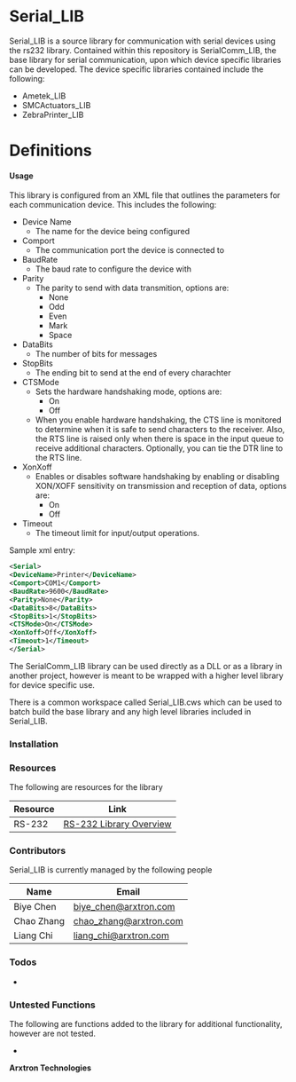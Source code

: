 # Serial_LIB

Serial_LIB is a source library for communication with serial devices using the rs232 library. Contained within this repository
is SerialComm_LIB, the base library for serial communication, upon which device specific libraries can be developed. The device specific
libraries contained include the following:

* Ametek_LIB
* SMCActuators_LIB
* ZebraPrinter_LIB

# Definitions

  
#### Usage

This library is configured from an XML file that outlines the parameters for each communication device. This includes the following: 

* Device Name
    * The name for the device being configured
* Comport
    * The communication port the device is connected to
* BaudRate
	* The baud rate to configure the device with
* Parity
    * The parity to send with data transmition, options are:
		* None
		* Odd
		* Even
		* Mark
		* Space
* DataBits
    * The number of bits for messages
* StopBits
	* The ending bit to send at the end of every charachter
* CTSMode
	* Sets the hardware handshaking mode, options are:
		* On
		* Off
	* When you enable hardware handshaking, the CTS line is monitored to determine when it is safe to send characters to the receiver. Also, the RTS line is raised only when there is space in the input queue to receive additional characters. Optionally, you can tie the DTR line to the RTS line.
* XonXoff
	* Enables or disables software handshaking by enabling or disabling XON/XOFF sensitivity on transmission and reception of data, options are:
		* On
		* Off
* Timeout
	* The timeout limit for input/output operations.

Sample xml entry:
```xml
<Serial>
<DeviceName>Printer</DeviceName>
<Comport>COM1</Comport>
<BaudRate>9600</BaudRate>
<Parity>None</Parity>
<DataBits>8</DataBits>
<StopBits>1</StopBits>
<CTSMode>On</CTSMode>
<XonXoff>Off</XonXoff>
<Timeout>1</Timeout>
</Serial>
```

The SerialComm_LIB library can be used directly as a DLL or as a library in another project, however is meant to be wrapped with a higher level library
for device specific use.

There is a common workspace called Serial_LIB.cws which can be used to batch build the base library and any high level libraries included in Serial_LIB.

### Installation



### Resources

The following are resources for the library

| Resource | Link |
| ------ | ------ |
| RS-232 | [RS-232 Library Overview][PlXn] |\

### Contributors

Serial_LIB is currently managed by the following people

| Name | Email |
| ------ | ------ |
| Biye Chen | biye_chen@arxtron.com |
| Chao Zhang | chao_zhang@arxtron.com |
| Liang Chi | liang_chi@arxtron.com |

### Todos

 - 
 
### Untested Functions

The following are functions added to the library for additional functionality, however are not tested.

 - 

**Arxtron Technologies**

   [PlXn]: <https://zone.ni.com/reference/en-XX/help/370051AG-01/cvi/libref/cvirs232_library/>
